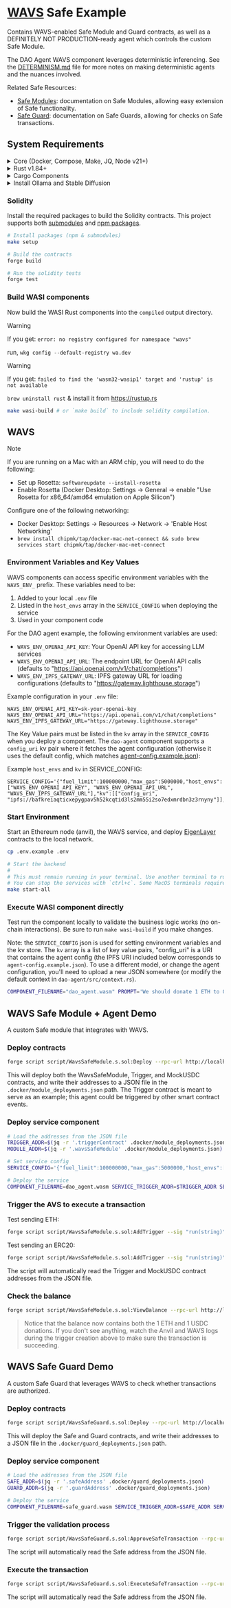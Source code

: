# [WAVS](https://docs.wavs.xyz) Safe Example

Contains WAVS-enabled Safe Module and Guard contracts, as well as a DEFINITELY NOT PRODUCTION-ready agent which controls the custom Safe Module.

The DAO Agent WAVS component leverages deterministic inferencing. See the [DETERMINISM.md](./DETERMINISM.md) file for more notes on making deterministic agents and the nuances involved.

Related Safe Resources:

- [Safe Modules](https://docs.safe.global/advanced/smart-account-modules): documentation on Safe Modules, allowing easy extension of Safe functionality.
- [Safe Guard](https://docs.safe.global/advanced/smart-account-guards): documentation on Safe Guards, allowing for checks on Safe transactions.

## System Requirements

<details>
<summary>Core (Docker, Compose, Make, JQ, Node v21+)</summary>

### Docker

- **MacOS**: `brew install --cask docker`
- **Linux**: `sudo apt -y install docker.io`
- **Windows WSL**: [docker desktop wsl](https://docs.docker.com/desktop/wsl/#turn-on-docker-desktop-wsl-2) & `sudo chmod 666 /var/run/docker.sock`
- [Docker Documentation](https://docs.docker.com/get-started/get-docker/)

### Docker Compose

- **MacOS**: Already installed with Docker installer
- **Linux + Windows WSL**: `sudo apt-get install docker-compose-v2`
- [Compose Documentation](https://docs.docker.com/compose/)

### Make

- **MacOS**: `brew install make`
- **Linux + Windows WSL**: `sudo apt -y install make`
- [Make Documentation](https://www.gnu.org/software/make/manual/make.html)

### JQ

- **MacOS**: `brew install jq`
- **Linux + Windows WSL**: `sudo apt -y install jq`
- [JQ Documentation](https://jqlang.org/download/)

### Node.js

- **Required Version**: v21+
- [Installation via NVM](https://github.com/nvm-sh/nvm?tab=readme-ov-file#installing-and-updating)
</details>

<details>

<summary>Rust v1.84+</summary>

### Rust Installation

```bash
curl --proto '=https' --tlsv1.2 -sSf https://sh.rustup.rs | sh

rustup toolchain install stable
rustup target add wasm32-wasip2
```

### Upgrade Rust

```bash
# Remove old targets if present
rustup target remove wasm32-wasi || true
rustup target remove wasm32-wasip1 || true

# Update and add required target
rustup update stable
rustup target add wasm32-wasip2
```

</details>

<details>
<summary>Cargo Components</summary>

### Install Cargo Components

```bash
# Install required cargo components
# https://github.com/bytecodealliance/cargo-component#installation
cargo install cargo-binstall
cargo binstall cargo-component warg-cli wkg --locked --no-confirm --force

# Configure default registry
wkg config --default-registry wa.dev
```

</details>

<details>
<summary>Install Ollama and Stable Diffusion</summary>
### Install Ollama (optional)

This example uses an LLM configured for determinism, run locally with Ollama. The model is llama3.2, but other open source models can be used if you change the model parameter in the config.

If you do not want to run a model locally, set `WAVS_ENV_OPENAI_API_KEY` with a valid OpenAI API key.

For more information about AVSs and deterministic AI, see our [blog post on the subject](https://www.layer.xyz/news-and-insights/deterministic-ai).

You can download Ollama here: https://ollama.com/

Get the llama 3.2 model.

```bash
ollama pull llama3.2
```

In a separate terminal run Ollama in the background with:

```bash
ollama serve
```

</details>

### Solidity

Install the required packages to build the Solidity contracts. This project supports both [submodules](./.gitmodules) and [npm packages](./package.json).

```bash
# Install packages (npm & submodules)
make setup

# Build the contracts
forge build

# Run the solidity tests
forge test
```

### Build WASI components

Now build the WASI Rust components into the `compiled` output directory.

> [!WARNING]
> If you get: `error: no registry configured for namespace "wavs"`
>
> run, `wkg config --default-registry wa.dev`

> [!WARNING]
> If you get: `failed to find the 'wasm32-wasip1' target and 'rustup' is not available`
>
> `brew uninstall rust` & install it from <https://rustup.rs>

```bash
make wasi-build # or `make build` to include solidity compilation.
```

## WAVS

> [!NOTE]
> If you are running on a Mac with an ARM chip, you will need to do the following:
>
> - Set up Rosetta: `softwareupdate --install-rosetta`
> - Enable Rosetta (Docker Desktop: Settings -> General -> enable "Use Rosetta for x86_64/amd64 emulation on Apple Silicon")
>
> Configure one of the following networking:
>
> - Docker Desktop: Settings -> Resources -> Network -> 'Enable Host Networking'
> - `brew install chipmk/tap/docker-mac-net-connect && sudo brew services start chipmk/tap/docker-mac-net-connect`

### Environment Variables and Key Values

WAVS components can access specific environment variables with the `WAVS_ENV_` prefix. These variables need to be:

1. Added to your local `.env` file
2. Listed in the `host_envs` array in the `SERVICE_CONFIG` when deploying the service
3. Used in your component code

For the DAO agent example, the following environment variables are used:

- `WAVS_ENV_OPENAI_API_KEY`: Your OpenAI API key for accessing LLM services
- `WAVS_ENV_OPENAI_API_URL`: The endpoint URL for OpenAI API calls (defaults to "https://api.openai.com/v1/chat/completions")
- `WAVS_ENV_IPFS_GATEWAY_URL`: IPFS gateway URL for loading configurations (defaults to "https://gateway.lighthouse.storage")

Example configuration in your `.env` file:

```
WAVS_ENV_OPENAI_API_KEY=sk-your-openai-key
WAVS_ENV_OPENAI_API_URL="https://api.openai.com/v1/chat/completions"
WAVS_ENV_IPFS_GATEWAY_URL="https://gateway.lighthouse.storage"
```

The Key Value pairs must be listed in the `kv` array in the `SERVICE_CONFIG` when you deploy a component. The `dao-agent` component supports a `config_uri` kv pair where it fetches the agent configuration (otherwise it uses the default config, which matches [agent-config.example.json](./agent-config.example.json)):

Example `host_envs` and `kv` in SERVICE_CONFIG:

```
SERVICE_CONFIG='{"fuel_limit":100000000,"max_gas":5000000,"host_envs":["WAVS_ENV_OPENAI_API_KEY", "WAVS_ENV_OPENAI_API_URL", "WAVS_ENV_IPFS_GATEWAY_URL"],"kv":[["config_uri", "ipfs://bafkreiaqticxepygpav5h52kcqtid3ls2mm55i2so7edxmrdbn3z3rnyny"]],"workflow_id":"default","component_id":"default"}'
```

### Start Environment

Start an Ethereum node (anvil), the WAVS service, and deploy [EigenLayer](https://www.eigenlayer.xyz/) contracts to the local network.

```bash
cp .env.example .env

# Start the backend
#
# This must remain running in your terminal. Use another terminal to run other commands.
# You can stop the services with `ctrl+c`. Some MacOS terminals require pressing it twice.
make start-all
```

### Execute WASI component directly

Test run the component locally to validate the business logic works (no on-chain interactions). Be sure to run `make wasi-build` if you make changes.

Note: the `SERVICE_CONFIG` json is used for setting environment variables and the kv store. The `kv` array is a list of key value pairs, "config_uri" is a URI that contains the agent config (the IPFS URI included below corresponds to `agent-config.example.json`). To use a different model, or change the agent configuration, you'll need to upload a new JSON somewhere (or modify the default context in `dao-agent/src/context.rs`).

```bash
COMPONENT_FILENAME="dao_agent.wasm" PROMPT='We should donate 1 ETH to 0xDf3679681B87fAE75CE185e4f01d98b64Ddb64a3.' SERVICE_CONFIG='{"fuel_limit":100000000,"max_gas":5000000,"host_envs":["WAVS_ENV_OPENAI_API_KEY", "WAVS_ENV_OPENAI_API_URL", "WAVS_ENV_IPFS_GATEWAY_URL"],"kv":[["config_uri", "ipfs://bafkreiaqticxepygpav5h52kcqtid3ls2mm55i2so7edxmrdbn3z3rnyny"]],"workflow_id":"default","component_id":"default"}' make wasi-exec
```

## WAVS Safe Module + Agent Demo

A custom Safe module that integrates with WAVS.

### Deploy contracts

```bash
forge script script/WavsSafeModule.s.sol:Deploy --rpc-url http://localhost:8545 --broadcast
```

This will deploy both the WavsSafeModule, Trigger, and MockUSDC contracts, and write their addresses to a JSON file in the `.docker/module_deployments.json` path. The Trigger contract is meant to serve as an example; this agent could be triggered by other smart contract events.

### Deploy service component

```bash
# Load the addresses from the JSON file
TRIGGER_ADDR=$(jq -r '.triggerContract' .docker/module_deployments.json)
MODULE_ADDR=$(jq -r '.wavsSafeModule' .docker/module_deployments.json)

# Set service config
SERVICE_CONFIG='{"fuel_limit":100000000,"max_gas":5000000,"host_envs":["WAVS_ENV_OPENAI_API_KEY", "WAVS_ENV_OPENAI_API_URL", "WAVS_ENV_IPFS_GATEWAY_URL"],"kv":[],"workflow_id":"default","component_id":"default"}'

# Deploy the service
COMPONENT_FILENAME=dao_agent.wasm SERVICE_TRIGGER_ADDR=$TRIGGER_ADDR SERVICE_SUBMISSION_ADDR=$MODULE_ADDR SERVICE_CONFIG=$SERVICE_CONFIG make deploy-service
```

### Trigger the AVS to execute a transaction

Test sending ETH:

```bash
forge script script/WavsSafeModule.s.sol:AddTrigger --sig "run(string)" "We should donate 1 ETH to 0xDf3679681B87fAE75CE185e4f01d98b64Ddb64a3." --rpc-url http://localhost:8545 --broadcast
```

Test sending an ERC20:

```bash
forge script script/WavsSafeModule.s.sol:AddTrigger --sig "run(string)" "We should donate 1 USDC to 0xDf3679681B87fAE75CE185e4f01d98b64Ddb64a3." --rpc-url http://localhost:8545 --broadcast
```

The script will automatically read the Trigger and MockUSDC contract addresses from the JSON file.

### Check the balance

```bash
forge script script/WavsSafeModule.s.sol:ViewBalance --rpc-url http://localhost:8545
```

> Notice that the balance now contains both the 1 ETH and 1 USDC donations. If you don't see anything, watch the Anvil and WAVS logs during the trigger creation above to make sure the transaction is succeeding.

## WAVS Safe Guard Demo

A custom Safe Guard that leverages WAVS to check whether transactions are authorized.

### Deploy contracts

```bash
forge script script/WavsSafeGuard.s.sol:Deploy --rpc-url http://localhost:8545 --broadcast
```

This will deploy the Safe and Guard contracts, and write their addresses to a JSON file in the `.docker/guard_deployments.json` path.

### Deploy service component

```bash
# Load the addresses from the JSON file
SAFE_ADDR=$(jq -r '.safeAddress' .docker/guard_deployments.json)
GUARD_ADDR=$(jq -r '.guardAddress' .docker/guard_deployments.json)

# Deploy the service
COMPONENT_FILENAME=safe_guard.wasm SERVICE_TRIGGER_ADDR=$SAFE_ADDR SERVICE_SUBMISSION_ADDR=$GUARD_ADDR TRIGGER_EVENT="ApproveHash(bytes32,address)" make deploy-service
```

### Trigger the validation process

```bash
forge script script/WavsSafeGuard.s.sol:ApproveSafeTransaction --rpc-url http://localhost:8545 --broadcast
```

The script will automatically read the Safe address from the JSON file.

### Execute the transaction

```bash
forge script script/WavsSafeGuard.s.sol:ExecuteSafeTransaction --rpc-url http://localhost:8545 --broadcast
```

The script will automatically read the Safe address from the JSON file.
